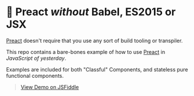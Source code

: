# :horse: Preact _without_ Babel, ES2015 or JSX

[Preact] doesn't require that you use any sort of build tooling or transpiler.

This repo contains a bare-bones example of how to use [Preact] in _JavaScript of yesterday_.

Examples are included for both "Classful" Components, and stateless pure functional components.

> [View Demo on JSFiddle](http://jsfiddle.net/developit/t4aycadw/)

[Preact]: https://git.io/preact
